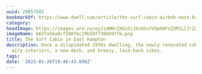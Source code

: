 ```yaml
---
uuid: 20057502
bookmarkOf: https://www.dwell.com/article/the-surf-cabin-airbnb-east-hampton-bdedb6b2
category:
headImage: https://images.are.na/eyJidWNrZXQiOiJhcmVuYV9pbWFnZXMiLCJrZXkiOiIyMDA1NzUwMi9vcmlnaW5hbF9iNjM3YTU2YThjZjU5OGZiYzE5YjUwZjczMGJiOWZmYi5wbmciLCJlZGl0cyI6eyJyZXNpemUiOnsid2lkdGgiOjEyMDAsImhlaWdodCI6MTIwMCwiZml0IjoiaW5zaWRlIiwid2l0aG91dEVubGFyZ2VtZW50Ijp0cnVlfSwid2VicCI6eyJxdWFsaXR5Ijo5MH0sImpwZWciOnsicXVhbGl0eSI6OTB9LCJyb3RhdGUiOm51bGx9fQ==?bc=0
imageName: b637a56a8cf598fbc19b50f730bb9ffb.png
title: The Surf Cabin in East Hampton
description: Once a dilapidated 1950s dwelling, the newly renovated cabin features
  airy interiors, a new deck, and breezy, laid-back vibes.
tags:
date: '2023-01-26T19:46:43.098Z'
---
```

